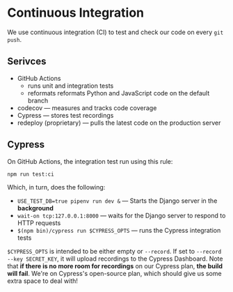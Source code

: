 Continuous Integration
======================

We use continuous integration (CI) to test and check our code on every
`git push`.


Serivces
--------

 - GitHub Actions
   * runs unit and integration tests
   * reformats reformats Python and JavaScript code on the default branch
 - codecov — measures and tracks code coverage
 - Cypress — stores test recordings
 - redeploy (proprietary) — pulls the latest code on the production server


Cypress
-------

On GitHub Actions, the integration test run using this rule:

    npm run test:ci

Which, in turn, does the following:

 - `USE_TEST_DB=true pipenv run dev &` — Starts the Django server in the **background**
 - `wait-on tcp:127.0.0.1:8000` — waits for the Django server to respond to HTTP requests
 - `$(npm bin)/cypress run $CYPRESS_OPTS` — runs the Cypress integration
   tests

`$CYPRESS_OPTS` is intended to be either empty or `--record`. If set to
`--record --key SECRET_KEY`, it will upload recordings to the Cypress
Dashboard. Note that **if there is no more room for recordings** on our
Cypress plan, **the build will fail**. We're on Cypress's open-source
plan, which should give us some extra space to deal with!
